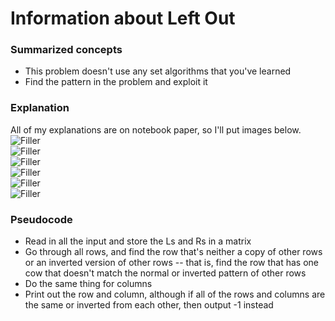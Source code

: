 # Information about Left Out
### Summarized concepts
  - This problem doesn't use any set algorithms that you've learned
  - Find the pattern in the problem and exploit it

### Explanation
All of my explanations are on notebook paper, so I'll put images below.  
![Filler](https://github.com/TurtleCamera/USACO-TurtleCamera/blob/main/CSE%20199%20Workspace/images/Left_Out_1.jpg)  
![Filler](https://github.com/TurtleCamera/USACO-TurtleCamera/blob/main/CSE%20199%20Workspace/images/Left_Out_2.jpg)  
![Filler](https://github.com/TurtleCamera/USACO-TurtleCamera/blob/main/CSE%20199%20Workspace/images/Left_Out_3.jpg)  
![Filler](https://github.com/TurtleCamera/USACO-TurtleCamera/blob/main/CSE%20199%20Workspace/images/Left_Out_4.jpg)  
![Filler](https://github.com/TurtleCamera/USACO-TurtleCamera/blob/main/CSE%20199%20Workspace/images/Left_Out_5.jpg)  
![Filler](https://github.com/TurtleCamera/USACO-TurtleCamera/blob/main/CSE%20199%20Workspace/images/Left_Out_6.jpg)  

### Pseudocode
  - Read in all the input and store the Ls and Rs in a matrix
  - Go through all rows, and find the row that's neither a copy of other rows or an inverted version of other rows -- that is, find the row that has one cow that doesn't match the normal or inverted pattern of other rows
  - Do the same thing for columns
  - Print out the row and column, although if all of the rows and columns are the same or inverted from each other, then output -1 instead
